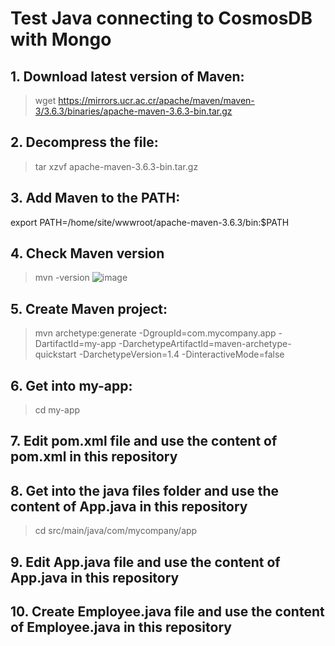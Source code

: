 # Test Java connecting to CosmosDB with Mongo

## 1. Download latest version of Maven:
> wget https://mirrors.ucr.ac.cr/apache/maven/maven-3/3.6.3/binaries/apache-maven-3.6.3-bin.tar.gz

## 2. Decompress the file:
> tar xzvf apache-maven-3.6.3-bin.tar.gz

## 3. Add Maven to the PATH:
export PATH=/home/site/wwwroot/apache-maven-3.6.3/bin:$PATH

## 4. Check Maven version
> mvn -version
> ![image](https://user-images.githubusercontent.com/36493244/136632034-257fe667-2e8c-4534-ad90-c45c8e3414f0.png)

## 5. Create Maven project:
> 	mvn archetype:generate -DgroupId=com.mycompany.app -DartifactId=my-app -DarchetypeArtifactId=maven-archetype-quickstart -DarchetypeVersion=1.4 -DinteractiveMode=false

## 6. Get into my-app:
> cd my-app

## 7. Edit pom.xml file and use the content of pom.xml in this repository

## 8. Get into the java files folder and use the content of App.java in this repository
> cd src/main/java/com/mycompany/app

## 9. Edit App.java file and use the content of App.java in this repository

## 10. Create Employee.java file and use the content of Employee.java in this repository






